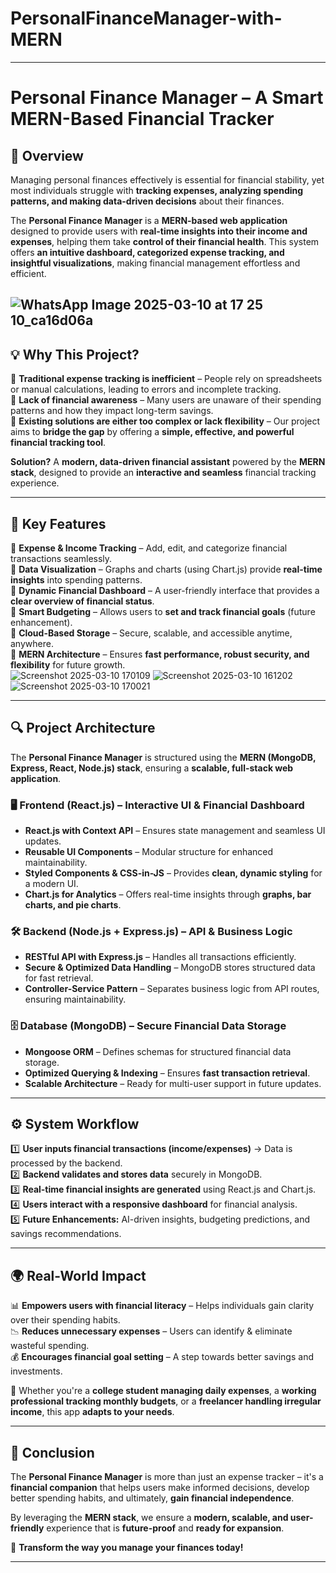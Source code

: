 # PersonalFinanceManager-with-MERN
---
# **Personal Finance Manager – A Smart MERN-Based Financial Tracker**  

## **🌟 Overview**  
Managing personal finances effectively is essential for financial stability, yet most individuals struggle with **tracking expenses, analyzing spending patterns, and making data-driven decisions** about their finances.  

The **Personal Finance Manager** is a **MERN-based web application** designed to provide users with **real-time insights into their income and expenses**, helping them take **control of their financial health**. This system offers **an intuitive dashboard, categorized expense tracking, and insightful visualizations**, making financial management effortless and efficient.  

![WhatsApp Image 2025-03-10 at 17 25 10_ca16d06a](https://github.com/user-attachments/assets/5ec5b069-613b-4f00-8dbb-a7bdd8de237e)
---

## **💡 Why This Project?**  
📌 **Traditional expense tracking is inefficient** – People rely on spreadsheets or manual calculations, leading to errors and incomplete tracking.  
📌 **Lack of financial awareness** – Many users are unaware of their spending patterns and how they impact long-term savings.  
📌 **Existing solutions are either too complex or lack flexibility** – Our project aims to **bridge the gap** by offering a **simple, effective, and powerful financial tracking tool**.  

**Solution?** A **modern, data-driven financial assistant** powered by the **MERN stack**, designed to provide an **interactive and seamless** financial tracking experience.  

---

## **🚀 Key Features**  
🔹 **Expense & Income Tracking** – Add, edit, and categorize financial transactions seamlessly.  
🔹 **Data Visualization** – Graphs and charts (using Chart.js) provide **real-time insights** into spending patterns.  
🔹 **Dynamic Financial Dashboard** – A user-friendly interface that provides a **clear overview of financial status**.  
🔹 **Smart Budgeting** – Allows users to **set and track financial goals** (future enhancement).  
🔹 **Cloud-Based Storage** – Secure, scalable, and accessible anytime, anywhere.  
🔹 **MERN Architecture** – Ensures **fast performance, robust security, and flexibility** for future growth.  
![Screenshot 2025-03-10 170109](https://github.com/user-attachments/assets/f91cce01-1d3e-4926-b886-3e2b899a97b1)
![Screenshot 2025-03-10 161202](https://github.com/user-attachments/assets/ae4c3e1c-595f-42a7-9678-329108e5ad96)
![Screenshot 2025-03-10 170021](https://github.com/user-attachments/assets/ff3d9f40-34cd-47e2-9f77-fe71c6f8770d)


---

## **🔍 Project Architecture**  

The **Personal Finance Manager** is structured using the **MERN (MongoDB, Express, React, Node.js) stack**, ensuring a **scalable, full-stack web application**.  

### **🖥️ Frontend (React.js) – Interactive UI & Financial Dashboard**  
- **React.js with Context API** – Ensures state management and seamless UI updates.  
- **Reusable UI Components** – Modular structure for enhanced maintainability.  
- **Styled Components & CSS-in-JS** – Provides **clean, dynamic styling** for a modern UI.  
- **Chart.js for Analytics** – Offers real-time insights through **graphs, bar charts, and pie charts**.  

### **🛠️ Backend (Node.js + Express.js) – API & Business Logic**  
- **RESTful API with Express.js** – Handles all transactions efficiently.  
- **Secure & Optimized Data Handling** – MongoDB stores structured data for fast retrieval.  
- **Controller-Service Pattern** – Separates business logic from API routes, ensuring maintainability.  

### **🗄️ Database (MongoDB) – Secure Financial Data Storage**  
- **Mongoose ORM** – Defines schemas for structured financial data storage.  
- **Optimized Querying & Indexing** – Ensures **fast transaction retrieval**.  
- **Scalable Architecture** – Ready for multi-user support in future updates.  

---

## **⚙️ System Workflow**  
1️⃣ **User inputs financial transactions (income/expenses)** → Data is processed by the backend.  
2️⃣ **Backend validates and stores data** securely in MongoDB.  
3️⃣ **Real-time financial insights are generated** using React.js and Chart.js.  
4️⃣ **Users interact with a responsive dashboard** for financial analysis.  
5️⃣ **Future Enhancements:** AI-driven insights, budgeting predictions, and savings recommendations.  

---

## **🌍 Real-World Impact**  
📊 **Empowers users with financial literacy** – Helps individuals gain clarity over their spending habits.  
📉 **Reduces unnecessary expenses** – Users can identify & eliminate wasteful spending.  
💰 **Encourages financial goal setting** – A step towards better savings and investments.  

🔹 Whether you're a **college student managing daily expenses**, a **working professional tracking monthly budgets**, or a **freelancer handling irregular income**, this app **adapts to your needs**.  

---

## **🎯 Conclusion**  
The **Personal Finance Manager** is more than just an expense tracker – it's a **financial companion** that helps users make informed decisions, develop better spending habits, and ultimately, **gain financial independence**.  

By leveraging the **MERN stack**, we ensure a **modern, scalable, and user-friendly** experience that is **future-proof** and **ready for expansion**.  

🚀 **Transform the way you manage your finances today!**  

---
